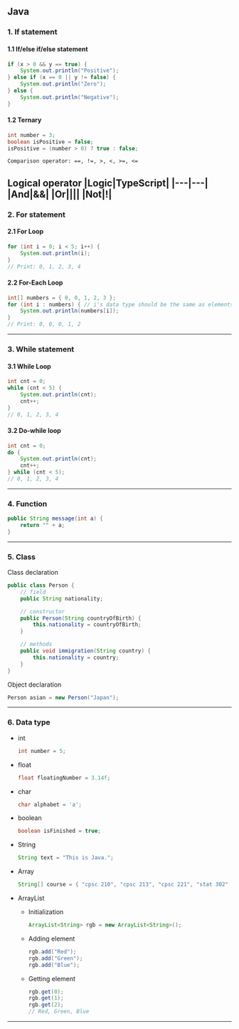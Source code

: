 ## Java
### 1. If statement
#### 1.1 If/else if/else statement
```Java
if (x > 0 && y == true) {
    System.out.println("Positive");
} else if (x == 0 || y != false) {
    System.out.println("Zero");
} else {
    System.out.println("Negative");
}
```
#### 1.2 Ternary
```Java
int number = 3;
boolean isPositive = false;
isPositive = (number > 0) ? true : false;
```
```
Comparison operator: ==, !=, >, <, >=, <=
```
Logical operator
|Logic|TypeScript|
|---|---|
|And|&&|
|Or|\|\||
|Not|!|
---
### 2. For statement
#### 2.1 For Loop
```Java
for (int i = 0; i < 5; i++) {
    System.out.println(i);
}
// Print: 0, 1, 2, 3, 4
```
#### 2.2 For-Each Loop
```Java
int[] numbers = { 0, 0, 1, 2, 3 };
for (int i : numbers) { // i's data type should be the same as elements in the list
    System.out.println(numbers[i]);
}
// Print: 0, 0, 0, 1, 2
```
---
### 3. While statement
#### 3.1 While Loop
```Java
int cnt = 0;
while (cnt < 5) {
    System.out.println(cnt);
    cnt++;
}
// 0, 1, 2, 3, 4
```
#### 3.2 Do-while loop
```Java
int cnt = 0;
do {
    System.out.println(cnt);
    cnt++;
} while (cnt < 5);
// 0, 1, 2, 3, 4
```
---
### 4. Function
```Java
public String message(int a) {
    return "" + a;
}
```
---
### 5. Class
Class declaration
```Java
public class Person {
    // field
    public String nationality;

    // constructor
    public Person(String countryOfBirth) {
        this.nationality = countryOfBirth;
    }

    // methods
    public void immigration(String country) {
        this.nationality = country;
    }
}
```
Object declaration
```Java
Person asian = new Person("Japan");
```
---
### 6. Data type
- int
  ```Java
  int number = 5;
  ```
- float
  ```Java
  float floatingNumber = 3.14f;
  ```
- char
  ```Java
  char alphabet = 'a';
  ```
- boolean
  ```Java
  boolean isFinished = true;
  ```
- String
  ```Java
  String text = "This is Java.";
  ```
- Array
  ```Java
  String[] course = { "cpsc 210", "cpsc 213", "cpsc 221", "stat 302" };
  ```
- ArrayList

  - Initialization        
    ```Java
    ArrayList<String> rgb = new ArrayList<String>();
    ```        
  - Adding element
    ```Java
    rgb.add("Red");
    rgb.add("Green");
    rgb.add("Blue");
    ```
  - Getting element
    ```Java
    rgb.get(0);
    rgb.get(1);
    rgb.get(2);
    // Red, Green, Blue
    ```
---